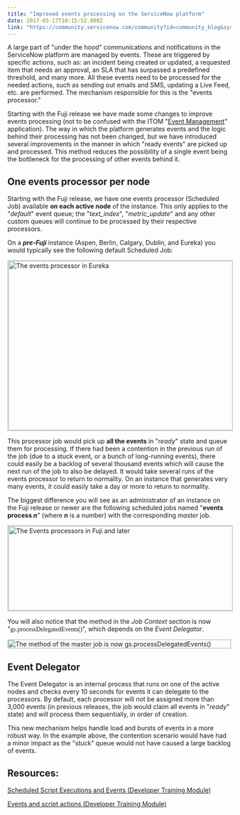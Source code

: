 ```yaml
---
title: "Improved events processing on the ServiceNow platform"
date: 2017-05-17T10:15:52.000Z
link: "https://community.servicenow.com/community?id=community_blog&sys_id=528c2ae1dbd0dbc01dcaf3231f961925"
---
```

<p>A large part of &#34;under the hood&#34; communications and notifications in the ServiceNow platform are managed by events. These are triggered by specific actions, such as: an incident being created or updated, a requested item that needs an approval, an SLA that has surpassed a predefined threshold, and many more. All these events need to be processed for the needed actions, such as sending out emails and SMS, updating a Live Feed, etc. are performed. The mechanism responsible for this is the &#34;events processor.&#34;</p>
<p>Starting with the Fuji release we have made some changes to improve events processing (not to be confused with the ITOM &#34;<a title="ITOM Event Management application" href="https://docs.servicenow.com/bundle/kingston-it-operations-management/page/product/event-management/concept/c_EM.html" target="_blank" rel="nofollow">Event Management</a>&#34; application). The way in which the platform generates events and the logic behind their processing has not been changed, but we have introduced several improvements in the manner in which &#34;ready events&#34; are picked up and processed. This method reduces the possibility of a single event being the bottleneck for the processing of other events behind it.</p>
<h2>One events processor per node</h2>
<p>Starting with the Fuji release, we have one events processor (Scheduled Job) available <strong>on each active node</strong> of the instance. This only applies to the &#34;<em>default</em>&#34; event queue; the &#34;<em>text_index</em>&#34;, &#34;<em>metric_update</em>&#34; and any other custom queues will continue to be processed by their respective processors.</p>
<p>On a <em><strong>pre-Fuji</strong></em> instance (Aspen, Berlin, Calgary, Dublin, and Eureka) you would typically see the following default Scheduled Job:</p>
<p><img class="image-1 jive-image" style="float: none; border: 2px solid #cecece; display: block; margin-left: auto; margin-right: auto; width: 805.023px; height: 380.493px;" src="0f64908adb1817041dcaf3231f96192a.iix" alt="The events processor in Eureka" width="805.02272" height="381.02272" /></p>
<p>This processor job would pick up <strong>all the events</strong> in &#34;<em>ready</em>&#34; state and queue them for processing. If there had been a contention in the previous run of the job (due to a stuck event, or a bunch of long-running events), there could easily be a backlog of several thousand events which will cause the next run of the job to also be delayed. It would take several runs of the events processor to return to normality. On an instance that generates very many events, it could easily take a day or more to return to normality. </p>
<p>The biggest difference you will see as an administrator of an instance on the Fuji release or newer are the following scheduled jobs named &#34;<strong>events process <em>n</em></strong>&#34; (where <strong><em>n</em></strong> is a number) with the corresponding <em>master</em> job.</p>
<p><img class="image-2 jive-image" style="border: 2px solid #cecece; display: block; margin-left: auto; margin-right: auto; width: 827.023px; height: 189.995px;" src="d484bbb5db5c9b048c8ef4621f9619ac.iix" alt="The Events processors in Fuji and later" width="827.02272" height="191.02272" /></p>
<p>You will also notice that the method in the <em>Job Context</em> section is now &#34;<span style="font-family: andale mono,times;">gs.processDelegatedEvents()</span>&#34;, which depends on the <em>Event Delegator</em>.</p>
<p><img class="image-3 jive-image" style="border: 2px solid #cecece; display: block; margin-left: auto; margin-right: auto;" src="2d1b958edbd813043eb27a9e0f961950.iix" alt="The method of the master job is now gs.processDelegatedEvents()" /></p>
<h2>Event Delegator</h2>
<p>The Event Delegator is an internal process that runs on one of the active nodes and checks every 10 seconds for events it can delegate to the processors. By default, each processor will not be assigned more than 3,000 events (in previous releases, the job would claim all events in &#34;<em>ready</em>&#34; state) and will process them sequentially, in order of creation. </p>
<p>This new mechanism helps handle load and bursts of events in a more robust way. In the example above, the contention scenario would have had a minor impact as the &#34;stuck&#34; queue would not have caused a large backlog of events.</p>
<h2>Resources:</h2>
<p><a title="Scheduled Script Executions and Events" href="https://developer.servicenow.com/app.do#!/training/article/app_store_learnv2_automatingapps_istanbul_scheduled_script_executions_and_events/app_store_learnv2_automatingapps_istanbul_scheduled_script_executions_and_events_objectives?v&#61;istanbul" target="_blank" rel="nofollow">Scheduled Script Executions and Events (Developer Training Module)</a></p>
<p><a title="Events and script actions" href="https://developer.servicenow.com/app.do#!/training/article/app_store_learn_coding_istanbul_c_Module8EventsAndScriptActions/app_store_learn_coding_istanbul_c_BusinessRequirementsAttendees?v&#61;istanbul" rel="nofollow">Events and script actions (Developer Training Module)</a></p>